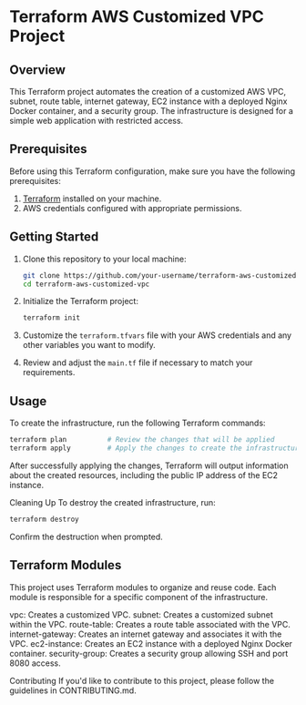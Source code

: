 # Terraform AWS Customized VPC Project

## Overview

This Terraform project automates the creation of a customized AWS VPC, subnet, route table, internet gateway, EC2 instance with a deployed Nginx Docker container, and a security group. The infrastructure is designed for a simple web application with restricted access.

## Prerequisites

Before using this Terraform configuration, make sure you have the following prerequisites:

1. [Terraform](https://www.terraform.io/) installed on your machine.
2. AWS credentials configured with appropriate permissions.

## Getting Started

1. Clone this repository to your local machine:

    ```bash
    git clone https://github.com/your-username/terraform-aws-customized-vpc.git
    cd terraform-aws-customized-vpc
    ```

2. Initialize the Terraform project:

    ```bash
    terraform init
    ```

3. Customize the `terraform.tfvars` file with your AWS credentials and any other variables you want to modify.

4. Review and adjust the `main.tf` file if necessary to match your requirements.

## Usage

To create the infrastructure, run the following Terraform commands:

```bash
terraform plan          # Review the changes that will be applied
terraform apply         # Apply the changes to create the infrastructure
```

After successfully applying the changes, Terraform will output information about the created resources, including the public IP address of the EC2 instance.

Cleaning Up
To destroy the created infrastructure, run:

```bash
terraform destroy
```
Confirm the destruction when prompted.

## Terraform Modules
This project uses Terraform modules to organize and reuse code. Each module is responsible for a specific component of the infrastructure.

vpc: Creates a customized VPC.
subnet: Creates a customized subnet within the VPC.
route-table: Creates a route table associated with the VPC.
internet-gateway: Creates an internet gateway and associates it with the VPC.
ec2-instance: Creates an EC2 instance with a deployed Nginx Docker container.
security-group: Creates a security group allowing SSH and port 8080 access.

Contributing
If you'd like to contribute to this project, please follow the guidelines in CONTRIBUTING.md.







